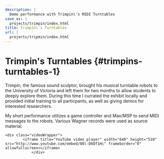 ```yaml
---
description: |
  Demo performance with Trimpin\'s MIDI Turntables
save_as: |
  projects/trimpin/index.html
title: Trimpin\'s Turntables
url: |
  projects/tripmin/index.html
---
```


# Trimpin\'s Turntables {#trimpins-turntables-1}

Trimpin, the famous sound sculptor, brought his musical turntable robots
to the University of Victoria and left them for two months to allow
students to deeply explore them. During this time I currated the exhibit
locally and provided initial training to all particpants, as well as
giving demos for interested researchers.

My short performance utilizes a game controller and Max/MSP to send MIDI
messages to the robots. Various Wagner records were used as source
material.

```{=html}
<div class="videoWrapper">
        <iframe title="YouTube video player" width="640" height="510" src="http://www.youtube.com/embed/08l-D6Of1Hc" frameborder="0" allowfullscreen></iframe>
            </div>
```
